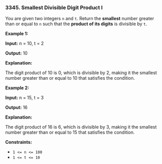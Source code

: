 ### 3345\. Smallest Divisible Digit Product I

You are given two integers `n` and `t`. Return the **smallest** number greater than or equal to `n` such that the **product of its digits** is divisible by `t`.

**Example 1:**

**Input:** n = 10, t = 2

**Output:** 10

**Explanation:**

The digit product of 10 is 0, which is divisible by 2, making it the smallest number greater than or equal to 10 that satisfies the condition.

**Example 2:**

**Input:** n = 15, t = 3

**Output:** 16

**Explanation:**

The digit product of 16 is 6, which is divisible by 3, making it the smallest number greater than or equal to 15 that satisfies the condition.

**Constraints:**

*   `1 <= n <= 100`
*   `1 <= t <= 10`
